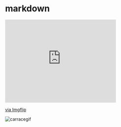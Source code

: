 # markdown
<div style="width:360px;max-width:100%;"><div style="height:0;padding-bottom:75%;position:relative;"><iframe width="360" height="270" style="position:absolute;top:0;left:0;width:100%;height:100%;" frameBorder="0" src="https://imgflip.com/embed/4pej8p"></iframe></div><p><a href="https://imgflip.com/gif/4pej8p">via Imgflip</a></p></div>


![carracegif](https://user-images.githubusercontent.com/74001507/101378592-4a449780-38d9-11eb-94e2-65c610009aac.gif)
